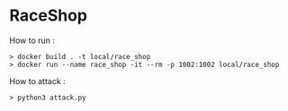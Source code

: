 # RaceShop

How to run :

```
> docker build . -t local/race_shop
> docker run --name race_shop -it --rm -p 1002:1002 local/race_shop
```

How to attack :

```
> python3 attack.py
```